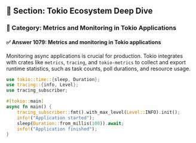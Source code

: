 ## 📘 Section: Tokio Ecosystem Deep Dive  
### 🔹 Category: Metrics and Monitoring in Tokio Applications  
#### ✅ Answer 1079: Metrics and monitoring in Tokio applications

Monitoring async applications is crucial for production. Tokio integrates with crates like `metrics`, `tracing`, and `tokio-metrics` to collect and export runtime statistics, such as task counts, poll durations, and resource usage.

```rust
use tokio::time::{sleep, Duration};
use tracing::{info, Level};
use tracing_subscriber;

#[tokio::main]
async fn main() {
    tracing_subscriber::fmt().with_max_level(Level::INFO).init();
    info!("Application started");
    sleep(Duration::from_millis(100)).await;
    info!("Application finished");
}
```
